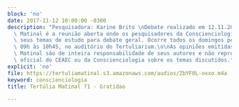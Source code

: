 ```yaml
---
block: 'no'
date: 2017-11-12 10:00:00 -0300
description: "Pesquisadora: Karine Brito \nDebate realizado em 12.11.2017\n\nTertúlia\
  \ Matinal é a reunião aberta onde os pesquisadores da Conscienciologia apresentam\
  \ seus temas de estudo para debate geral. Ocorre todos os domingos pela manhã, das\
  \ 09h às 10h45, no auditório do Tertuliarium.\n\nAs opiniões emitidas na Tertúlia\
  \ Matinal são de inteira responsabilidade de seus autores e não representam a posição\
  \ oficial do CEAEC ou da Conscienciologia sobre os temas discutidos."
explicit: 'no'
file: https://tertuliamatinal.s3.amazonaws.com/audios/ZbYF0L-oxxo.m4a
keyword: conscienciologia
title: Tertúlia Matinal 71 - Gratidao

---
```

